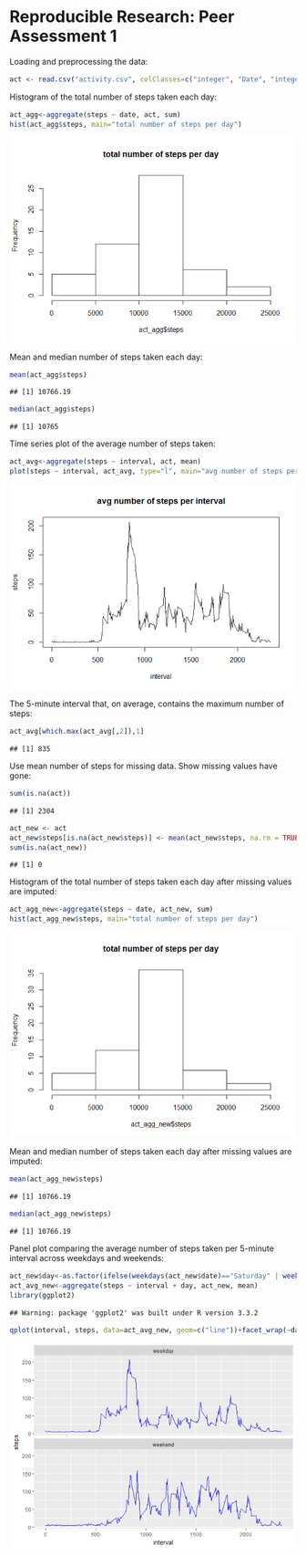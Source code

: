 # Reproducible Research: Peer Assessment 1

Loading and preprocessing the data:

```r
act <- read.csv("activity.csv", colClasses=c("integer", "Date", "integer"))
```

Histogram of the total number of steps taken each day:

```r
act_agg<-aggregate(steps ~ date, act, sum)
hist(act_agg$steps, main="total number of steps per day")
```

![](PA1_template_files/figure-html/unnamed-chunk-2-1.png)<!-- -->

Mean and median number of steps taken each day:

```r
mean(act_agg$steps)
```

```
## [1] 10766.19
```

```r
median(act_agg$steps)
```

```
## [1] 10765
```

Time series plot of the average number of steps taken:

```r
act_avg<-aggregate(steps ~ interval, act, mean)
plot(steps ~ interval, act_avg, type="l", main="avg number of steps per interval")
```

![](PA1_template_files/figure-html/unnamed-chunk-4-1.png)<!-- -->

The 5-minute interval that, on average, contains the maximum number of steps:

```r
act_avg[which.max(act_avg[,2]),1]
```

```
## [1] 835
```

Use mean number of steps for missing data. Show missing values have gone:

```r
sum(is.na(act))
```

```
## [1] 2304
```

```r
act_new <- act
act_new$steps[is.na(act_new$steps)] <- mean(act_new$steps, na.rm = TRUE)
sum(is.na(act_new))
```

```
## [1] 0
```

Histogram of the total number of steps taken each day after missing values are imputed:

```r
act_agg_new<-aggregate(steps ~ date, act_new, sum)
hist(act_agg_new$steps, main="total number of steps per day")
```

![](PA1_template_files/figure-html/unnamed-chunk-7-1.png)<!-- -->

Mean and median number of steps taken each day after missing values are imputed:

```r
mean(act_agg_new$steps)
```

```
## [1] 10766.19
```

```r
median(act_agg_new$steps)
```

```
## [1] 10766.19
```

Panel plot comparing the average number of steps taken per 5-minute interval across weekdays and weekends:

```r
act_new$day<-as.factor(ifelse(weekdays(act_new$date)=="Saturday" | weekdays(act_new$date)=="Sunday", "weekend", "weekday"))
act_avg_new<-aggregate(steps ~ interval + day, act_new, mean)
library(ggplot2)
```

```
## Warning: package 'ggplot2' was built under R version 3.3.2
```

```r
qplot(interval, steps, data=act_avg_new, geom=c("line"))+facet_wrap(~day, ncol=1)+geom_line(color="blue")
```

![](PA1_template_files/figure-html/unnamed-chunk-9-1.png)<!-- -->

